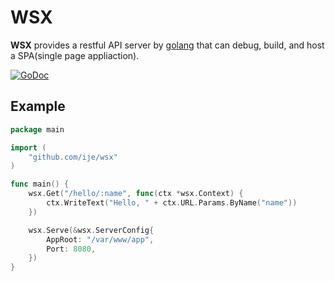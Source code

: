 WSX
====
**WSX** provides a restful API server by [golang](https://golang.org/) that can debug, build, and host a SPA(single page appliaction).

[![GoDoc](https://godoc.org/github.com/ije/wsx?status.svg)](https://godoc.org/github.com/ije/wsx)


Example
-------
```go
package main

import (
    "github.com/ije/wsx"
)

func main() {
    wsx.Get("/hello/:name", func(ctx *wsx.Context) {
        ctx.WriteText("Hello, " + ctx.URL.Params.ByName("name"))
    })

    wsx.Serve(&wsx.ServerConfig{
        AppRoot: "/var/www/app",
        Port: 8080,
    })
}
```
